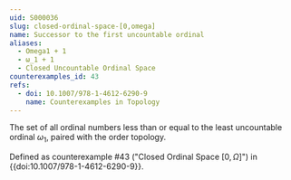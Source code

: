 ```yaml
---
uid: S000036
slug: closed-ordinal-space-[0,omega]
name: Successor to the first uncountable ordinal
aliases:
  - Omega1 + 1
  - ω_1 + 1
  - Closed Uncountable Ordinal Space
counterexamples_id: 43
refs:
  - doi: 10.1007/978-1-4612-6290-9 
    name: Counterexamples in Topology
---
```

The set of all ordinal numbers less than or equal to
the least uncountable ordinal $\omega_1$, paired with the order topology.

Defined as counterexample #43 ("Closed Ordinal Space $[0,\Omega]$")
in {{doi:10.1007/978-1-4612-6290-9}}.
